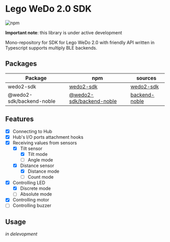 # Lego WeDo 2.0 SDK

![npm](https://img.shields.io/npm/v/wedo2-sdk)

**Important note**: this library is under active development

Mono-repository for SDK for Lego WeDo 2.0 with friendly API written in Typescript supports multiply BLE backends.

## Packages
| Package | npm | sources |
| - | - | - |
| wedo2-sdk | [wedo2-sdk](https://npmjs.com/wedo2-sdk/) | [wedo2-sdk](https://github.com/nerlihmax/wedo2-sdk/tree/master/packages/wedo2-sdk/) |   
| @wedo2-sdk/backend-noble | [@wedo2-sdk/backend-noble](https://npmjs.com/@wedo2-sdk/backend-noble/) | [backend-noble](https://github.com/nerlihmax/wedo2-sdk/tree/master/packages/backend-noble/) |

## Features

- [x] Connecting to Hub
- [x] Hub's I/O ports attachment hooks
- [x] Receiving values from sensors
  - [x] Tilt sensor
    - [x] Tilt mode
    - [ ] Angle mode
  - [x] Distance sensor
    - [x] Distance mode
    - [ ] Count mode
- [x] Controlling LED
  - [x] Discrete mode
  - [ ] Absolute mode
- [x] Controlling motor
- [ ] Controlling buzzer

## Usage

_in delevopment_
